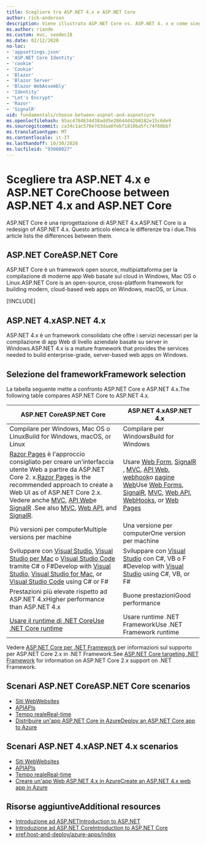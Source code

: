 ```yaml
---
title: Scegliere tra ASP.NET 4.x e ASP.NET Core
author: rick-anderson
description: Viene illustrato ASP.NET Core vs. ASP.NET 4. x e come scegliere tra di essi.
ms.author: riande
ms.custom: mvc, seodec18
ms.date: 02/12/2020
no-loc:
- 'appsettings.json'
- 'ASP.NET Core Identity'
- 'cookie'
- 'Cookie'
- 'Blazor'
- 'Blazor Server'
- 'Blazor WebAssembly'
- 'Identity'
- "Let's Encrypt"
- 'Razor'
- 'SignalR'
uid: fundamentals/choose-between-aspnet-and-aspnetcore
ms.openlocfilehash: 95ac4784634d38add5e28644d42b0182e15c6de9
ms.sourcegitcommit: ca34c1ac578e7d3daa0febf1810ba5fc74f60bbf
ms.translationtype: MT
ms.contentlocale: it-IT
ms.lasthandoff: 10/30/2020
ms.locfileid: "93060027"
---
```

# <a name="choose-between-aspnet-4x-and-aspnet-core"></a><span data-ttu-id="ee088-103">Scegliere tra ASP.NET 4.x e ASP.NET Core</span><span class="sxs-lookup"><span data-stu-id="ee088-103">Choose between ASP.NET 4.x and ASP.NET Core</span></span>

<span data-ttu-id="ee088-104">ASP.NET Core è una riprogettazione di ASP.NET 4.x.</span><span class="sxs-lookup"><span data-stu-id="ee088-104">ASP.NET Core is a redesign of ASP.NET 4.x.</span></span> <span data-ttu-id="ee088-105">Questo articolo elenca le differenze tra i due.</span><span class="sxs-lookup"><span data-stu-id="ee088-105">This article lists the differences between them.</span></span>

## <a name="aspnet-core"></a><span data-ttu-id="ee088-106">ASP.NET Core</span><span class="sxs-lookup"><span data-stu-id="ee088-106">ASP.NET Core</span></span>

<span data-ttu-id="ee088-107">ASP.NET Core è un framework open source, multipiattaforma per la compilazione di moderne app Web basate sul cloud in Windows, Mac OS o Linux.</span><span class="sxs-lookup"><span data-stu-id="ee088-107">ASP.NET Core is an open-source, cross-platform framework for building modern, cloud-based web apps on Windows, macOS, or Linux.</span></span>

[!INCLUDE[](~/includes/benefits.md)]

## <a name="aspnet-4x"></a><span data-ttu-id="ee088-108">ASP.NET 4.x</span><span class="sxs-lookup"><span data-stu-id="ee088-108">ASP.NET 4.x</span></span>

<span data-ttu-id="ee088-109">ASP.NET 4.x è un framework consolidato che offre i servizi necessari per la compilazione di app Web di livello aziendale basate su server in Windows.</span><span class="sxs-lookup"><span data-stu-id="ee088-109">ASP.NET 4.x is a mature framework that provides the services needed to build enterprise-grade, server-based web apps on Windows.</span></span>

## <a name="framework-selection"></a><span data-ttu-id="ee088-110">Selezione del framework</span><span class="sxs-lookup"><span data-stu-id="ee088-110">Framework selection</span></span>

<span data-ttu-id="ee088-111">La tabella seguente mette a confronto ASP.NET Core e ASP.NET 4.x.</span><span class="sxs-lookup"><span data-stu-id="ee088-111">The following table compares ASP.NET Core to ASP.NET 4.x.</span></span>

| <span data-ttu-id="ee088-112">ASP.NET Core</span><span class="sxs-lookup"><span data-stu-id="ee088-112">ASP.NET Core</span></span> | <span data-ttu-id="ee088-113">ASP.NET 4.x</span><span class="sxs-lookup"><span data-stu-id="ee088-113">ASP.NET 4.x</span></span> |
|---|---|
|<span data-ttu-id="ee088-114">Compilare per Windows, Mac OS o Linux</span><span class="sxs-lookup"><span data-stu-id="ee088-114">Build for Windows, macOS, or Linux</span></span>|<span data-ttu-id="ee088-115">Compilare per Windows</span><span class="sxs-lookup"><span data-stu-id="ee088-115">Build for Windows</span></span>|
|<span data-ttu-id="ee088-116">[ Razor Pages](xref:razor-pages/index) è l'approccio consigliato per creare un'interfaccia utente Web a partire da ASP.NET Core 2. x.</span><span class="sxs-lookup"><span data-stu-id="ee088-116">[Razor Pages](xref:razor-pages/index) is the recommended approach to create a Web UI as of ASP.NET Core 2.x.</span></span> <span data-ttu-id="ee088-117">Vedere anche [MVC](xref:mvc/overview), [API Web](xref:tutorials/first-web-api)e [SignalR](xref:signalr/introduction) .</span><span class="sxs-lookup"><span data-stu-id="ee088-117">See also [MVC](xref:mvc/overview), [Web API](xref:tutorials/first-web-api), and [SignalR](xref:signalr/introduction).</span></span>|<span data-ttu-id="ee088-118">Usare [Web Form](/aspnet/web-forms), [SignalR](/aspnet/signalr) , [MVC](/aspnet/mvc), [API Web](/aspnet/web-api/), [webhook](/aspnet/webhooks/)o [pagine Web](/aspnet/web-pages)</span><span class="sxs-lookup"><span data-stu-id="ee088-118">Use [Web Forms](/aspnet/web-forms), [SignalR](/aspnet/signalr), [MVC](/aspnet/mvc), [Web API](/aspnet/web-api/), [WebHooks](/aspnet/webhooks/), or [Web Pages](/aspnet/web-pages)</span></span>|
|<span data-ttu-id="ee088-119">Più versioni per computer</span><span class="sxs-lookup"><span data-stu-id="ee088-119">Multiple versions per machine</span></span>|<span data-ttu-id="ee088-120">Una versione per computer</span><span class="sxs-lookup"><span data-stu-id="ee088-120">One version per machine</span></span>|
|<span data-ttu-id="ee088-121">Sviluppare con [Visual Studio](https://visualstudio.microsoft.com/vs/), [Visual Studio per Mac](https://visualstudio.microsoft.com/vs/mac/) o [Visual Studio Code](https://code.visualstudio.com/) tramite C# o F#</span><span class="sxs-lookup"><span data-stu-id="ee088-121">Develop with [Visual Studio](https://visualstudio.microsoft.com/vs/), [Visual Studio for Mac](https://visualstudio.microsoft.com/vs/mac/), or [Visual Studio Code](https://code.visualstudio.com/) using C# or F#</span></span>|<span data-ttu-id="ee088-122">Sviluppare con [Visual Studio](https://visualstudio.microsoft.com/vs/) con C#, VB o F #</span><span class="sxs-lookup"><span data-stu-id="ee088-122">Develop with [Visual Studio](https://visualstudio.microsoft.com/vs/) using C#, VB, or F#</span></span>|
|<span data-ttu-id="ee088-123">Prestazioni più elevate rispetto ad ASP.NET 4.x</span><span class="sxs-lookup"><span data-stu-id="ee088-123">Higher performance than ASP.NET 4.x</span></span>|<span data-ttu-id="ee088-124">Buone prestazioni</span><span class="sxs-lookup"><span data-stu-id="ee088-124">Good performance</span></span>|
|[<span data-ttu-id="ee088-125">Usare il runtime di .NET Core</span><span class="sxs-lookup"><span data-stu-id="ee088-125">Use .NET Core runtime</span></span>](/dotnet/standard/choosing-core-framework-server)|<span data-ttu-id="ee088-126">Usare runtime .NET Framework</span><span class="sxs-lookup"><span data-stu-id="ee088-126">Use .NET Framework runtime</span></span>|

<span data-ttu-id="ee088-127">Vedere [ASP.NET Core per .NET Framework](xref:index#target-framework) per informazioni sul supporto per ASP.NET Core 2.x in .NET Framework.</span><span class="sxs-lookup"><span data-stu-id="ee088-127">See [ASP.NET Core targeting .NET Framework](xref:index#target-framework) for information on ASP.NET Core 2.x support on .NET Framework.</span></span>

## <a name="aspnet-core-scenarios"></a><span data-ttu-id="ee088-128">Scenari ASP.NET Core</span><span class="sxs-lookup"><span data-stu-id="ee088-128">ASP.NET Core scenarios</span></span>

* [<span data-ttu-id="ee088-129">Siti Web</span><span class="sxs-lookup"><span data-stu-id="ee088-129">Websites</span></span>](xref:tutorials/first-mvc-app/index)
* [<span data-ttu-id="ee088-130">API</span><span class="sxs-lookup"><span data-stu-id="ee088-130">APIs</span></span>](xref:tutorials/first-web-api)
* [<span data-ttu-id="ee088-131">Tempo reale</span><span class="sxs-lookup"><span data-stu-id="ee088-131">Real-time</span></span>](xref:signalr/introduction)
* [<span data-ttu-id="ee088-132">Distribuire un'app ASP.NET Core in Azure</span><span class="sxs-lookup"><span data-stu-id="ee088-132">Deploy an ASP.NET Core app to Azure</span></span>](/azure/app-service/app-service-web-get-started-dotnet)

## <a name="aspnet-4x-scenarios"></a><span data-ttu-id="ee088-133">Scenari ASP.NET 4.x</span><span class="sxs-lookup"><span data-stu-id="ee088-133">ASP.NET 4.x scenarios</span></span>

* [<span data-ttu-id="ee088-134">Siti Web</span><span class="sxs-lookup"><span data-stu-id="ee088-134">Websites</span></span>](/aspnet/mvc)
* [<span data-ttu-id="ee088-135">API</span><span class="sxs-lookup"><span data-stu-id="ee088-135">APIs</span></span>](/aspnet/web-api)
* [<span data-ttu-id="ee088-136">Tempo reale</span><span class="sxs-lookup"><span data-stu-id="ee088-136">Real-time</span></span>](/aspnet/signalr)
* [<span data-ttu-id="ee088-137">Creare un'app Web ASP.NET 4.x in Azure</span><span class="sxs-lookup"><span data-stu-id="ee088-137">Create an ASP.NET 4.x web app in Azure</span></span>](/azure/app-service/app-service-web-get-started-dotnet-framework)

## <a name="additional-resources"></a><span data-ttu-id="ee088-138">Risorse aggiuntive</span><span class="sxs-lookup"><span data-stu-id="ee088-138">Additional resources</span></span>

* [<span data-ttu-id="ee088-139">Introduzione ad ASP.NET</span><span class="sxs-lookup"><span data-stu-id="ee088-139">Introduction to ASP.NET</span></span>](/aspnet/overview)
* [<span data-ttu-id="ee088-140">Introduzione ad ASP.NET Core</span><span class="sxs-lookup"><span data-stu-id="ee088-140">Introduction to ASP.NET Core</span></span>](xref:index)
* <xref:host-and-deploy/azure-apps/index>
